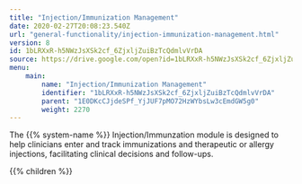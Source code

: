 ```yaml
---
title: "Injection/Immunization Management"
date: 2020-02-27T20:08:23.540Z
url: "general-functionality/injection-immunization-management.html"
version: 8
id: 1bLRXxR-h5NWzJsXSk2cf_6ZjxljZuiBzTcQdmlvVrDA
source: https://drive.google.com/open?id=1bLRXxR-h5NWzJsXSk2cf_6ZjxljZuiBzTcQdmlvVrDA
menu:
    main:
        name: "Injection/Immunization Management"
        identifier: "1bLRXxR-h5NWzJsXSk2cf_6ZjxljZuiBzTcQdmlvVrDA"
        parent: "1E0DKcCJjdeSPf_YjJUF7pMO72HzWYbsLw3cEmdGW5g0"
        weight: 2270
---
```









The {{% system-name %}} Injection/Immunzation module is designed to help clinicians enter and track immunizations and therapeutic or allergy injections, facilitating clinical decisions and follow-ups.







{{% children %}}

